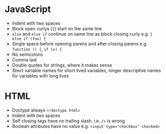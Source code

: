 JavaScript
===

* Indent with two spaces
* Block open curlys (`{`) start on the same line
* `else` and `else if` continue on same line as block closing curly e.g. `} else if (foo) {`
* Single space before opening parens and after closing parens e.g. `function () {`, `if (x) {`
* No semicolons
* Comma last
* Double quotes for strings, where it makes sense
* Short variable names for short lived variables, longer descriptive names for variables with long lives

HTML
===

* Doctype always `<!doctype html>`
* Indent with two spaces
* Self closing tags have no trailing slash. i.e. `/>` is wrong
* Boolean attributes have no value e.g. `<input type="checkbox" checked>`

